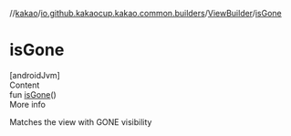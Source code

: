 //[kakao](../../../index.md)/[io.github.kakaocup.kakao.common.builders](../index.md)/[ViewBuilder](index.md)/[isGone](is-gone.md)



# isGone  
[androidJvm]  
Content  
fun [isGone](is-gone.md)()  
More info  


Matches the view with GONE visibility

  



